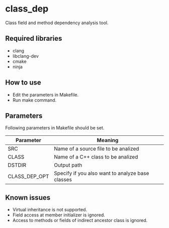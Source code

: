 # class\_dep
Class field and method dependency analysis tool.

## Required libraries

- clang
- libclang-dev
- cmake
- ninja

## How to use

+ Edit the parameters in Makefile.
+ Run make command.

## Parameters

Following parameters in Makefile should be set.

|  Parameter       |  Meaning  |
| ----             | ---- |
|  SRC             |  Name of a source file to be analized  |
|  CLASS           |  Name of a C++ class to be analized  |
|  DSTDIR          |  Output path  |
|  CLASS\_DEP\_OPT |  Specify if you also want to analyze base classes |

## Known issues

- Virtual inheritance is not supported.
- Field access at member initializer is ignored.
- Access to methods or fields of indirect ancestor class is ignored.

